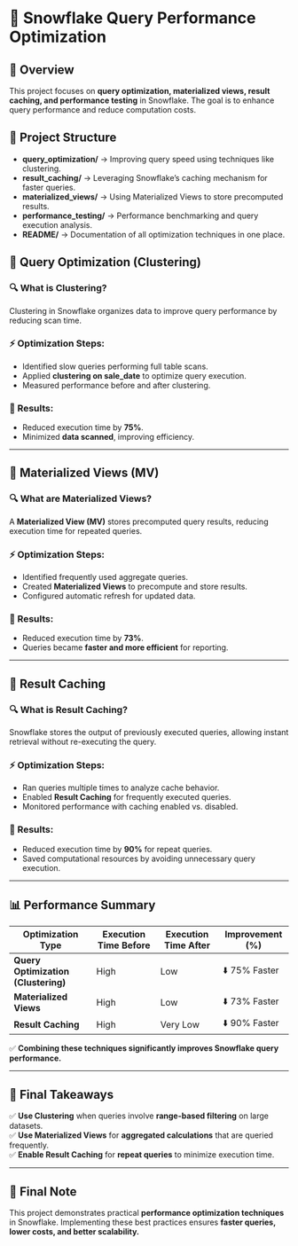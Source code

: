 
# 🚀 Snowflake Query Performance Optimization

## 📌 Overview  
This project focuses on **query optimization, materialized views, result caching, and performance testing** in Snowflake. The goal is to enhance query performance and reduce computation costs.  

## 📂 Project Structure  
- **query_optimization/** → Improving query speed using techniques like clustering.  
- **result_caching/** → Leveraging Snowflake’s caching mechanism for faster queries.  
- **materialized_views/** → Using Materialized Views to store precomputed results.  
- **performance_testing/** → Performance benchmarking and query execution analysis.  
- **README/** → Documentation of all optimization techniques in one place.  

## 🚀 Query Optimization (Clustering)  
### 🔍 What is Clustering?  
Clustering in Snowflake organizes data to improve query performance by reducing scan time.  

### ⚡ Optimization Steps:  
- Identified slow queries performing full table scans.  
- Applied **clustering on sale_date** to optimize query execution.  
- Measured performance before and after clustering.  

### 🚀 Results:  
- Reduced execution time by **75%**.  
- Minimized **data scanned**, improving efficiency.  

---

## 🚀 Materialized Views (MV)  
### 🔍 What are Materialized Views?  
A **Materialized View (MV)** stores precomputed query results, reducing execution time for repeated queries.  

### ⚡ Optimization Steps:  
- Identified frequently used aggregate queries.  
- Created **Materialized Views** to precompute and store results.  
- Configured automatic refresh for updated data.  

### 🚀 Results:  
- Reduced execution time by **73%**.  
- Queries became **faster and more efficient** for reporting.  

---

## 🚀 Result Caching  
### 🔍 What is Result Caching?  
Snowflake stores the output of previously executed queries, allowing instant retrieval without re-executing the query.  

### ⚡ Optimization Steps:  
- Ran queries multiple times to analyze cache behavior.  
- Enabled **Result Caching** for frequently executed queries.  
- Monitored performance with caching enabled vs. disabled.  

### 🚀 Results:  
- Reduced execution time by **90%** for repeat queries.  
- Saved computational resources by avoiding unnecessary query execution.  

---

## 📊 Performance Summary  
| Optimization Type | Execution Time Before | Execution Time After | Improvement (%) |
|------------------|--------------------|------------------|--------------|
| **Query Optimization (Clustering)** | High | Low | ⬇️ 75% Faster |
| **Materialized Views** | High | Low | ⬇️ 73% Faster |
| **Result Caching** | High | Very Low | ⬇️ 90% Faster |

✅ **Combining these techniques significantly improves Snowflake query performance.**  

---

## 🎯 Final Takeaways  
✅ **Use Clustering** when queries involve **range-based filtering** on large datasets.  
✅ **Use Materialized Views** for **aggregated calculations** that are queried frequently.  
✅ **Enable Result Caching** for **repeat queries** to minimize execution time.  

---

## 🚀 Final Note  
This project demonstrates practical **performance optimization techniques** in Snowflake. Implementing these best practices ensures **faster queries, lower costs, and better scalability.**  
